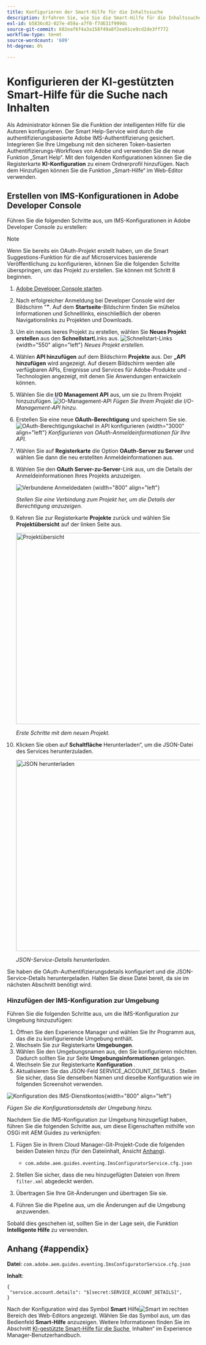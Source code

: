 ```yaml
---
title: Konfigurieren der Smart-Hilfe für die Inhaltssuche
description: Erfahren Sie, wie Sie die Smart-Hilfe für die Inhaltssuche konfigurieren
exl-id: b5836c02-027e-459a-a7f0-f7d631f999dc
source-git-commit: 682eaf6f4a3a158f49a8f2ea91ce9cd2de3ff772
workflow-type: tm+mt
source-wordcount: '609'
ht-degree: 0%

---
```


# Konfigurieren der KI-gestützten Smart-Hilfe für die Suche nach Inhalten

Als Administrator können Sie die Funktion der intelligenten Hilfe für die Autoren konfigurieren. Der Smart Help-Service wird durch die authentifizierungsbasierte Adobe IMS-Authentifizierung gesichert. Integrieren Sie Ihre Umgebung mit den sicheren Token-basierten Authentifizierungs-Workflows von Adobe und verwenden Sie die neue Funktion „Smart Help“. Mit den folgenden Konfigurationen können Sie die Registerkarte **KI-Konfiguration** zu einem Ordnerprofil hinzufügen. Nach dem Hinzufügen können Sie die Funktion „Smart-Hilfe“ im Web-Editor verwenden.

## Erstellen von IMS-Konfigurationen in Adobe Developer Console

Führen Sie die folgenden Schritte aus, um IMS-Konfigurationen in Adobe Developer Console zu erstellen:

>[!NOTE]
>
>Wenn Sie bereits ein OAuth-Projekt erstellt haben, um die Smart Suggestions-Funktion für die auf Microservices basierende Veröffentlichung zu konfigurieren, können Sie die folgenden Schritte überspringen, um das Projekt zu erstellen. Sie können mit Schritt 8 beginnen.

1. [Adobe Developer Console starten](https://developer.adobe.com/console).
1. Nach erfolgreicher Anmeldung bei Developer Console wird der Bildschirm &quot;**&quot;**. Auf dem **Startseite**-Bildschirm finden Sie mühelos Informationen und Schnelllinks, einschließlich der oberen Navigationslinks zu Projekten und Downloads.
1. Um ein neues leeres Projekt zu erstellen, wählen Sie **Neues Projekt erstellen** aus den **Schnellstart**&#x200B;Links aus.
   ![Schnellstart-Links](assets/conf-ss-quick-start.png) {width="550" align="left"}
   *Neues Projekt erstellen.*

1. Wählen **API hinzufügen** auf dem Bildschirm **Projekte** aus.  Der **„API hinzufügen** wird angezeigt. Auf diesem Bildschirm werden alle verfügbaren APIs, Ereignisse und Services für Adobe-Produkte und -Technologien angezeigt, mit denen Sie Anwendungen entwickeln können.

1. Wählen Sie die **I/O Management API** aus, um sie zu Ihrem Projekt hinzuzufügen.
   ![IO-Management-API](assets/confi-ss-io-management.png)
   *Fügen Sie Ihrem Projekt die I/O-Management-API hinzu.*

1. Erstellen Sie eine neue **OAuth-Berechtigung** und speichern Sie sie.
   ![OAuth-Berechtigungskachel in API konfigurieren](assets/conf-ss-OAuth-credential.png) {width="3000" align="left"}
   *Konfigurieren von OAuth-Anmeldeinformationen für Ihre API.*

1. Wählen Sie auf **Registerkarte** die Option **OAuth-Server zu Server** und wählen Sie dann die neu erstellten Anmeldeinformationen aus.

1. Wählen Sie den **OAuth Server-zu-Server**-Link aus, um die Details der Anmeldeinformationen Ihres Projekts anzuzeigen.

   ![Verbundene Anmeldedaten](assets/conf-ss-connected-credentials.png) {width="800" align="left"}

   *Stellen Sie eine Verbindung zum Projekt her, um die Details der Berechtigung anzuzeigen.*

1. Kehren Sie zur Registerkarte **Projekte** zurück und wählen Sie **Projektübersicht** auf der linken Seite aus.

   <img src="assets/project-overview.png" alt="Projektübersicht" width="500">

   *Erste Schritte mit dem neuen Projekt.*

1. Klicken Sie oben auf **Schaltfläche** Herunterladen“, um die JSON-Datei des Services herunterzuladen.

   <img src="assets/download-json.png" alt="JSON herunterladen" width="500">

   *JSON-Service-Details herunterladen.*

Sie haben die OAuth-Authentifizierungsdetails konfiguriert und die JSON-Service-Details heruntergeladen. Halten Sie diese Datei bereit, da sie im nächsten Abschnitt benötigt wird.

### Hinzufügen der IMS-Konfiguration zur Umgebung

Führen Sie die folgenden Schritte aus, um die IMS-Konfiguration zur Umgebung hinzuzufügen:

1. Öffnen Sie den Experience Manager und wählen Sie Ihr Programm aus, das die zu konfigurierende Umgebung enthält.
1. Wechseln Sie zur Registerkarte **Umgebungen**.
1. Wählen Sie den Umgebungsnamen aus, den Sie konfigurieren möchten. Dadurch sollten Sie zur Seite **Umgebungsinformationen** gelangen.
1. Wechseln Sie zur Registerkarte **Konfiguration** .
1. Aktualisieren Sie das JSON-Feld SERVICE_ACCOUNT_DETAILS . Stellen Sie sicher, dass Sie denselben Namen und dieselbe Konfiguration wie im folgenden Screenshot verwenden.

![Konfiguration des IMS-Dienstkontos](assets/ims-service-account-config.png){width="800" align="left"}


*Fügen Sie die Konfigurationsdetails der Umgebung hinzu.*




Nachdem Sie die IMS-Konfiguration zur Umgebung hinzugefügt haben, führen Sie die folgenden Schritte aus, um diese Eigenschaften mithilfe von OSGi mit AEM Guides zu verknüpfen:

1. Fügen Sie in Ihrem Cloud Manager-Git-Projekt-Code die folgenden beiden Dateien hinzu (für den Dateiinhalt, Ansicht [Anhang](#appendix)).

   * `com.adobe.aem.guides.eventing.ImsConfiguratorService.cfg.json`

1. Stellen Sie sicher, dass die neu hinzugefügten Dateien von Ihrem `filter.xml` abgedeckt werden.
1. Übertragen Sie Ihre Git-Änderungen und übertragen Sie sie.
1. Führen Sie die Pipeline aus, um die Änderungen auf die Umgebung anzuwenden.

Sobald dies geschehen ist, sollten Sie in der Lage sein, die Funktion **Intelligente Hilfe** zu verwenden.



## Anhang {#appendix}

**Datei**:
`com.adobe.aem.guides.eventing.ImsConfiguratorService.cfg.json`

**Inhalt**:

```
{
 "service.account.details": "$[secret:SERVICE_ACCOUNT_DETAILS]",
}
```


Nach der Konfiguration wird das Symbol **Smart** Hilfe![Smart](assets/smart-help-icon.svg) im rechten Bereich des Web-Editors angezeigt. Wählen Sie das Symbol aus, um das Bedienfeld **Smart-Hilfe** anzuzeigen.
Weitere Informationen finden Sie im Abschnitt [KI-gestützte Smart-Hilfe für die Suche &#x200B;](../user-guide/ai-based-smart-help.md) Inhalten“ im Experience Manager-Benutzerhandbuch.
